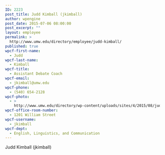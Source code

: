 ```yaml
---
ID: 2223
post_title: Judd Kimball (jkimball)
author: wpengine
post_date: 2015-07-06 08:00:00
post_excerpt: ""
layout: employee
permalink: >
  http://www.umw.edu/directory/employee/judd-kimball/
published: true
wpcf-first-name:
  - Judd
wpcf-last-name:
  - Kimball
wpcf-title:
  - Assistant Debate Coach
wpcf-email:
  - jkimball@umw.edu
wpcf-phone:
  - (540) 654-2128
wpcf-photo:
  - >
    http://www.umw.edu/directory/wp-content/uploads/sites/4/2015/08/judd_kimball.jpg
wpcf-office-room-number:
  - 1201 William Street
wpcf-username:
  - jkimball
wpcf-dept:
  - English, Linguistics, and Communication
---
```

Judd Kimball (jkimball)